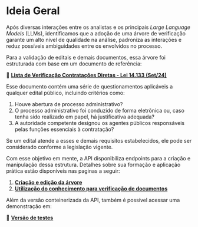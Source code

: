 # Ideia Geral  

Após diversas interações entre os analistas e os principais *Large Language Models* (LLMs), identificamos que a adoção de uma árvore de verificação garante um alto nível de qualidade na análise, padroniza as interações e reduz possíveis ambiguidades entre os envolvidos no processo.  

Para a validação de editais e demais documentos, essa árvore foi estruturada com base em um documento de referência:  

🔗 **[Lista de Verificação Contratações Diretas - Lei 14.133 (Set/24)](https://view.officeapps.live.com/op/view.aspx?src=https%3A%2F%2Fwww.gov.br%2Fagu%2Fpt-br%2Fcomposicao%2Fcgu%2Fcgu%2Fmodelos%2Flicitacoesecontratos%2F14133%2Flistas-de-verificacao%2Fmodelo-de-lista-de-verificacao-contratacoes-diretas-lei-no-14-133-set-24.docx&wdOrigin=BROWSELINK)**  

Esse documento contém uma série de questionamentos aplicáveis a qualquer edital público, incluindo critérios como:  

1. Houve abertura de processo administrativo?  
2. O processo administrativo foi conduzido de forma eletrônica ou, caso tenha sido realizado em papel, há justificativa adequada?  
3. A autoridade competente designou os agentes públicos responsáveis pelas funções essenciais à contratação?  

Se um edital atende a esses e demais requisitos estabelecidos, ele pode ser considerado conforme a legislação vigente.  

Com esse objetivo em mente, a API disponibiliza endpoints para a criação e manipulação dessa estrutura. Detalhes sobre sua formação e aplicação prática estão disponíveis nas paginas a seguir:  

1. **[Criação e edição da árvore](tree.md)**  
2. **[Utilização do conhecimento para verificação de documentos](analysis.md)**  

Além da versão conteinerizada da API, também é possível acessar uma demonstração em:

🔗 **[Versão de testes](http://150.164.52.61:8501/)**

